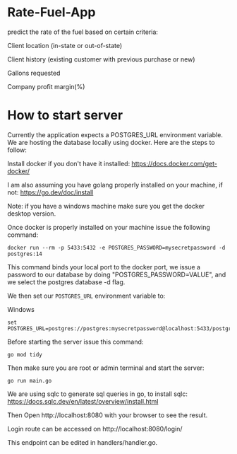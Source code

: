 # Rate-Fuel-App
predict the rate of the fuel based on certain criteria:

Client location (in-state or out-of-state) 

Client history (existing customer with previous purchase or new) 

Gallons requested 

Company profit margin(%) 

# How to start server
Currently the application expects a POSTGRES_URL environment variable. We are hosting the database locally
using docker. Here are the steps to follow:

Install docker if you don't have it installed:
https://docs.docker.com/get-docker/

I am also assuming you have golang properly installed on your machine, if not:
https://go.dev/doc/install

Note: if you have a windows machine make sure you get the docker desktop version. 

Once docker is properly installed on your machine issue the following command:

```
docker run --rm -p 5433:5432 -e POSTGRES_PASSWORD=mysecretpassword -d postgres:14
```

This command binds your local port to the docker port, we issue a password to our database by doing "POSTGRES_PASSWORD=VALUE", and we select the postgres database -d flag. 

We then set our ```POSTGRES_URL``` environment variable to:

Windows 
```
set POSTGRES_URL=postgres://postgres:mysecretpassword@localhost:5433/postgres
```


Before starting the server issue this command:
```
go mod tidy
```

Then make sure you are root or admin terminal and start the server:

```
go run main.go
```

We are using sqlc to generate sql queries in go, to install sqlc:
https://docs.sqlc.dev/en/latest/overview/install.html

Then Open http://localhost:8080 with your browser to see the result.

Login route can be accessed on http://localhost:8080/login/

This endpoint can be edited in handlers/handler.go.






